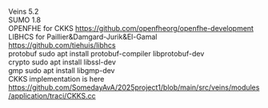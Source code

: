 Veins 5.2  
SUMO 1.8  
OPENFHE for CKKS https://github.com/openfheorg/openfhe-development  
LIBHCS for Paillier&Damgard-Jurik&El-Gamal https://github.com/tiehuis/libhcs  
protobuf    sudo apt install protobuf-compiler libprotobuf-dev  
crypto      sudo apt install libssl-dev  
gmp         sudo apt install libgmp-dev  
CKKS implementation is here https://github.com/SomedayAvA/2025project1/blob/main/src/veins/modules/application/traci/CKKS.cc
